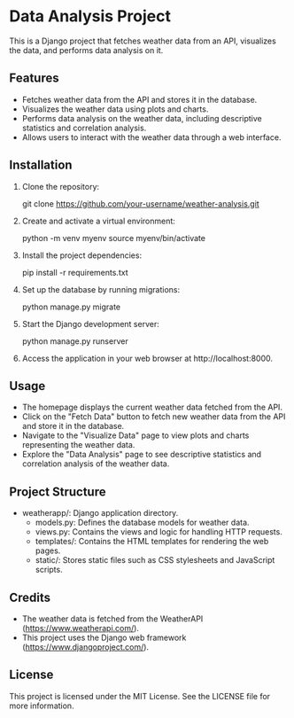 # Data Analysis Project

This is a Django project that fetches weather data from an API, visualizes the data, and performs data analysis on it.

## Features

- Fetches weather data from the API and stores it in the database.
- Visualizes the weather data using plots and charts.
- Performs data analysis on the weather data, including descriptive statistics and correlation analysis.
- Allows users to interact with the weather data through a web interface.

## Installation

1. Clone the repository:

   git clone https://github.com/your-username/weather-analysis.git

2. Create and activate a virtual environment:

   python -m venv myenv
   source myenv/bin/activate

3. Install the project dependencies:

   pip install -r requirements.txt

4. Set up the database by running migrations:

   python manage.py migrate

5. Start the Django development server:

   python manage.py runserver

6. Access the application in your web browser at http://localhost:8000.

## Usage

- The homepage displays the current weather data fetched from the API.
- Click on the "Fetch Data" button to fetch new weather data from the API and store it in the database.
- Navigate to the "Visualize Data" page to view plots and charts representing the weather data.
- Explore the "Data Analysis" page to see descriptive statistics and correlation analysis of the weather data.

## Project Structure

- weatherapp/: Django application directory.
  - models.py: Defines the database models for weather data.
  - views.py: Contains the views and logic for handling HTTP requests.
  - templates/: Contains the HTML templates for rendering the web pages.
  - static/: Stores static files such as CSS stylesheets and JavaScript scripts.

## Credits

- The weather data is fetched from the WeatherAPI (https://www.weatherapi.com/).
- This project uses the Django web framework (https://www.djangoproject.com/).

## License

This project is licensed under the MIT License. See the LICENSE file for more information.
